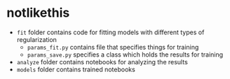 # notlikethis

- `fit` folder contains code for fitting models with different types of regularization
    - `params_fit.py` contains file that specifies things for training
    - `params_save.py` specifies a class which holds the results for training
- `analyze` folder contains notebooks for analyzing the results
- `models` folder contains trained notebooks